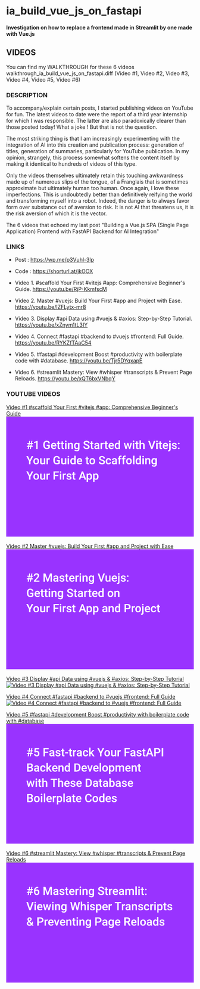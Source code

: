 # ia_build_vue_js_on_fastapi


**Investigation  on how to replace a frontend made in Streamlit by one made with Vue.js**





## VIDEOS

You can find my WALKTHROUGH for these 6 videos walkthrough_ia_build_vue_js_on_fastapi.diff (Video #1, Video #2, Video #3, Video #4, Video #5, Video #6)


### DESCRIPTION
To accompany/explain certain posts, I started publishing videos on YouTube for fun. The latest videos to date were the report of a third year internship for which I was responsible. The latter are also paradoxically clearer than those posted today! What a joke ! But that is not the question.

The most striking thing is that I am increasingly experimenting with the integration of AI into this creation and publication process: generation of titles, generation of summaries, particularly for YouTube publication. In my opinion, strangely, this process somewhat softens the content itself by making it identical to hundreds of videos of this type.

Only the videos themselves ultimately retain this touching awkwardness made up of numerous slips of the tongue, of a Franglais that is sometimes approximate but ultimately human too human. Once again, I love these imperfections. This is undoubtedly better than definitively reifying the world and transforming myself into a robot. Indeed, the danger is to always favor form over substance out of aversion to risk. It is not AI that threatens us, it is the risk aversion of which it is the vector.


The 6 videos that echoed my last post "Building a Vue.js SPA (Single Page Application) Frontend with FastAPI Backend for AI Integration"

### LINKS
- Post : https://wp.me/p3Vuhl-3lp
- Code : https://shorturl.at/jkOOX

- Video 1. #scaffold Your First #vitejs #app: Comprehensive Beginner's Guide. https://youtu.be/RjP-KkmfscM

- Video 2. Master #vuejs: Build Your First #app and Project with Ease. https://youtu.be/lZFLytx-mr8


- Video 3. Display #api Data using #vuejs & #axios: Step-by-Step Tutorial. https://youtu.be/xZnym1tL3IY


- Video 4. Connect #fastapi #backend to #vuejs #frontend: Full Guide. https://youtu.be/RYKZfTAaC54


- Video 5. #fastapi #development Boost #productivity with boilerplate code with #database. https://youtu.be/Tjr5DYqxapE

- Video 6. #streamlit Mastery: View #whisper #transcripts & Prevent Page Reloads. https://youtu.be/xQT6bxVNbqY


### YOUTUBE VIDEOS
[Video #1 #scaffold Your First #vitejs #app: Comprehensive Beginner's Guide](https://www.youtube.com/watch?v=oBMK-QUYB7A)[![Video #1 #scaffold Your First #vitejs #app: Comprehensive Beginner's Guide](001_ia_build_vite.png)](https://www.youtube.com/watch?v=RjP-KkmfscM)



[Video #2 Master #vuejs: Build Your First #app and Project with Ease](https://www.youtube.com/watch?v=oBMK-QUYB7A)[![Video #2 Master #vuejs: Build Your First #app and Project with Ease](002_ia_build_vuejs.png)](https://www.youtube.com/watch?v=lZFLytx-mr8)


[Video #3 Display #api Data using #vuejs & #axios: Step-by-Step Tutorial
](https://www.youtube.com/watch?v=oBMK-QUYB7A)[![Video #3 Display #api Data using #vuejs & #axios: Step-by-Step Tutorial
](003_ia_vue_fastapi_the_vue_js_handbook.png)](https://www.youtube.com/watch?v=xZnym1tL3IY)

[Video #4 Connect #fastapi #backend to #vuejs #frontend: Full Guide
](https://www.youtube.com/watch?v=oBMK-QUYB7A)[![Video #4 Connect #fastapi #backend to #vuejs #frontend: Full Guide
](004_ia_vue_fastapi_002_fastapi_vite.png)](https://www.youtube.com/watch?v=RYKZfTAaC54)


[Video #5 #fastapi #development Boost #productivity with boilerplate code with #database](https://www.youtube.com/watch?v=oBMK-QUYB7A)[![#fastapi #development Boost #productivity with boilerplate code with #database](005_ia_vue_fastapi_006_fastapi_database.png)](https://www.youtube.com/watch?v=Tjr5DYqxapE)


[Video #6 #streamlit Mastery: View #whisper #transcripts & Prevent Page Reloads](https://www.youtube.com/watch?v=oBMK-QUYB7A)[![Video 6 #streamlit Mastery: View #whisper #transcripts & Prevent Page Reloads](006_ia_vue_fastapi_streamlit.png)](https://www.youtube.com/watch?v=xQT6bxVNbqY)




